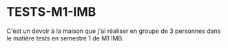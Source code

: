 # TESTS-M1-IMB
C'ést un devoir à la maison que j'ai réaliser en groupe de 3 personnes dans le matière tests en semestre 1 de M1 IMB.
